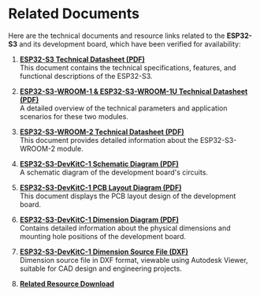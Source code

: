 # Related Documents

Here are the technical documents and resource links related to the **ESP32-S3** and its development board, which have been verified for availability:

1. **[ESP32-S3 Technical Datasheet (PDF)](https://www.espressif.com/sites/default/files/documentation/esp32-s3_datasheet_en.pdf)**  
   This document contains the technical specifications, features, and functional descriptions of the ESP32-S3.

2. **[ESP32-S3-WROOM-1 & ESP32-S3-WROOM-1U Technical Datasheet (PDF)](https://www.espressif.com/sites/default/files/documentation/esp32-s3-wroom-1_wroom-1u_datasheet_en.pdf)**  
   A detailed overview of the technical parameters and application scenarios for these two modules.

3. **[ESP32-S3-WROOM-2 Technical Datasheet (PDF)](https://www.espressif.com/sites/default/files/documentation/esp32-s3-wroom-2_datasheet_en.pdf)**  
   This document provides detailed information about the ESP32-S3-WROOM-2 module.

4. **[ESP32-S3-DevKitC-1 Schematic Diagram (PDF)](https://dl.espressif.com/dl/SCH_ESP32-S3-DEVKITC-1_V1_20210312C.pdf)**  
   A schematic diagram of the development board's circuits.

5. **[ESP32-S3-DevKitC-1 PCB Layout Diagram (PDF)](https://dl.espressif.com/dl/PCB_ESP32-S3-DevKitC-1_V1_20210312CB.pdf)**  
   This document displays the PCB layout design of the development board.

6. **[ESP32-S3-DevKitC-1 Dimension Diagram (PDF)](https://dl.espressif.com/dl/DXF_ESP32-S3-DevKitC-1_V1_20210312CB.pdf)**  
   Contains detailed information about the physical dimensions and mounting hole positions of the development board.

7. **[ESP32-S3-DevKitC-1 Dimension Source File (DXF)](https://dl.espressif.com/dl/DXF_ESP32-S3-DevKitC-1_V1_20210312CB.dxf)**  
   Dimension source file in DXF format, viewable using Autodesk Viewer, suitable for CAD design and engineering projects.

8. **[Related Resource Download](ESP32-S3.zip)**